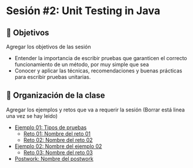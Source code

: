
# Sesión #2: Unit Testing in Java

## :dart: Objetivos

Agregar los objetivos de las sesión

- Entender la importancia de escribir pruebas que garanticen el correcto funcionamiento de un método, por muy simple que sea
- Conocer y aplicar las técnicas, recomendaciones y buenas prácticas para escribir pruebas unitarias.


## 📂 Organización de la clase

Agregar los ejemplos y retos que va a requerir la sesión (Borrar está linea una vez se hay leido)

- [Ejemplo 01:  Tipos de pruebas](./Ejemplo-01)
    - [Reto 01: Nombre del reto 01](./Reto-01/README.md)
    - [Reto  02: Nombre del reto 02](./Reto-02/README.md)
- [Ejemplo 02: Nombre del ejemplo 02](./Ejemplo-02/README.md)
    - [Reto 03: Nombre del reto 03](./Reto-03/README.md)
- [Postwork: Nombre del postwork](./Postwork/README.md)




